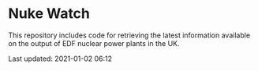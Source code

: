 # Nuke Watch

This repository includes code for retrieving the latest information available on the output of EDF nuclear power plants in the UK.

Last updated: 2021-01-02 06:12